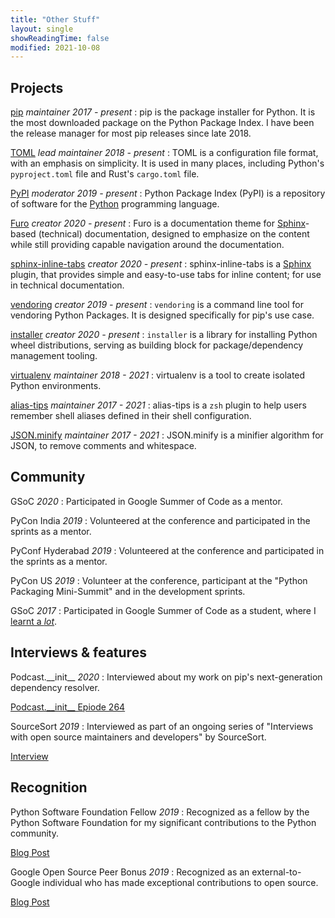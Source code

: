 ```yaml
---
title: "Other Stuff"
layout: single
showReadingTime: false
modified: 2021-10-08
---
```


## Projects

<!-- prettier-ignore-start -->

[pip] _maintainer_ _2017 - present_
: pip is the package installer for Python. It is the most downloaded package on the Python Package Index. I have been the release manager for most pip releases since late 2018.

[TOML] _lead maintainer_ _2018 - present_
: TOML is a configuration file format, with an emphasis on simplicity. It is used in many places, including Python's `pyproject.toml` file and Rust's `cargo.toml` file.

[PyPI] _moderator_ _2019 - present_
: Python Package Index (PyPI) is a repository of software for the [Python] programming language.

[Furo] _creator_ _2020 - present_
: Furo is a documentation theme for [Sphinx]-based (technical) documentation, designed to emphasize on the content while still providing capable navigation around the documentation.

[sphinx-inline-tabs] _creator_ _2020 - present_
: sphinx-inline-tabs is a [Sphinx] plugin, that provides simple and easy-to-use tabs for inline content; for use in technical documentation.

[vendoring] _creator_ _2019 - present_
: `vendoring` is a command line tool for vendoring Python Packages. It is designed specifically for pip's use case.

[installer] _creator_ _2020 - present_
: `installer` is a library for installing Python wheel distributions, serving as building block for package/dependency management tooling.

[virtualenv] _maintainer_ _2018 - 2021_
: virtualenv is a tool to create isolated Python environments.

[alias-tips] _maintainer_ _2017 - 2021_
: alias-tips is a `zsh` plugin to help users remember shell aliases defined in their shell configuration.

[JSON.minify] _maintainer_ _2017 - 2021_
: JSON.minify is a minifier algorithm for JSON, to remove comments and whitespace.

[pip]: https://pip.pypa.io/en/stable/
[sphinx]: https://www.sphinx-doc.org/
[toml]: https://toml.io/
[pypi]: https://pypi.org/
[warehouse]: https://github.com/pypa/warehouse/
[python]: https://python.org/
[furo]: https://pradyunsg.me/furo/
[sphinx-inline-tabs]: https://pradyunsg.me/sphinx-inline-tabs/
[vendoring]: https://pypi.org/project/vendoring/
[installer]: https://github.com/pradyunsg/installer/
[virtualenv]: https://pypi.org/project/virtualenv/
[alias-tips]: https://github.com/djui/alias-tips
[json.minify]: https://github.com/getify/JSON.minify

<!--
[name] *role* *[YYYY - (present or YYYY)]*
: about the project

[name]: link
-->

## Community

<!--
event *date*
: [context](link)
-->

GSoC _2020_
: Participated in Google Summer of Code as a mentor.

PyCon India _2019_
: Volunteered at the conference and participated in the sprints as a mentor.

PyConf Hyderabad _2019_
: Volunteered at the conference and participated in the sprints as a mentor.

PyCon US _2019_
: Volunteer at the conference, participant at the "Python Packaging Mini-Summit" and in the development sprints.

GSoC _2017_
: Participated in Google Summer of Code as a student, where I [learnt a _lot_](https://pradyunsg.me/gsoc-2017/).

## Interviews & features

<!--
publication *date*
: [context](link)
-->

<!-- prettier-ignore-start -->

Podcast.\_\_init\_\_ _2020_
: Interviewed about my work on pip's next-generation dependency resolver.

  [Podcast.\_\_init\_\_ Epiode 264](https://www.pythonpodcast.com/pip-resolver-dependency-management-episode-264/)

SourceSort _2019_
: Interviewed as part of an ongoing series of "Interviews with open source maintainers and developers" by SourceSort.

  [Interview](https://sourcesort.com/interview/pradyun-gedam-pip)

<!-- prettier-ignore-end -->

## Recognition

<!--
recognition *date*
: [context](link)
-->

<!-- prettier-ignore-start -->

Python Software Foundation Fellow _2019_
: Recognized as a fellow by the Python Software Foundation for my significant contributions to the Python community.

  [Blog Post](https://pyfound.blogspot.com/2019/08/python-software-foundation-fellow.html)

Google Open Source Peer Bonus _2019_
: Recognized as an external-to-Google individual who has made exceptional contributions to open source.

  [Blog Post](https://opensource.googleblog.com/2019/04/google-open-source-peer-bonus-winners.html)

<!-- prettier-ignore-end -->
